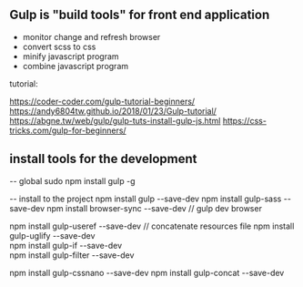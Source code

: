 
## Gulp is "build tools" for front end application

- monitor change and refresh browser
- convert scss to css
- minify javascript program
- combine javascript program

tutorial: 

https://coder-coder.com/gulp-tutorial-beginners/ 
https://andy6804tw.github.io/2018/01/23/Gulp-tutorial/
https://abgne.tw/web/gulp/gulp-tuts-install-gulp-js.html
https://css-tricks.com/gulp-for-beginners/



## install tools for the development

-- global
sudo npm install gulp -g


-- install to the project
npm install gulp --save-dev
npm install gulp-sass --save-dev
npm install browser-sync --save-dev // gulp dev browser

npm install gulp-useref --save-dev // concatenate resources file
npm install gulp-uglify --save-dev   
npm install gulp-if --save-dev   
npm install gulp-filter --save-dev   

npm install gulp-cssnano --save-dev
npm install gulp-concat --save-dev